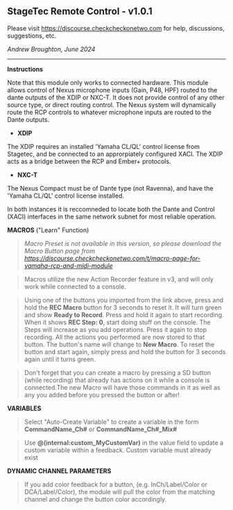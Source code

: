 ## StageTec Remote Control - v1.0.1

Please visit https://discourse.checkcheckonetwo.com for help, discussions, suggestions, etc.

_Andrew Broughton, June 2024_

---

**Instructions**

Note that this module only works to connected hardware. This module allows control of Nexus microphone inputs (Gain, P48, HPF) routed to the dante outputs of the XDIP or NXC-T. It does not provide control of any other source type, or direct routing control. The Nexus system will dynamically route the RCP controls to whatever microphone inputs are routed to the Dante outputs.

- **XDIP**


The XDIP requires an installed 'Yamaha CL/QL' control license from Stagetec, and be connected to an approrpiately configured XACI. The XDIP acts as a bridge between the RCP and Ember+ protocols.

- **NXC-T**


The Nexus Compact must be of Dante type (not Ravenna), and have the 'Yamaha CL/QL' control license installed.

In both instances it is reccomneded to locate both the Dante and Control (XACI) interfaces in the same network subnet for most reliable operation.

**MACROS** ("Learn" Function)

> _Macro Preset is not available in this version, so please download the Macro Button page from https://discourse.checkcheckonetwo.com/t/macro-page-for-yamaha-rcp-and-midi-module_

> Macros utilize the new Action Recorder feature in v3, and will only work while connected to a console.

> Using one of the buttons you imported from the link above, press and hold the **REC Macro** button for 3 seconds to reset it. It will turn green and show **Ready to Record**. Press and hold it again to start recording. When it shows **REC Step: 0**, start doing stuff on the console. The Steps will increase as you add operations. Press it again to stop recording. All the actions you performed are now stored to that button. The button's name will change to **New Macro**. To reset the button and start again, simply press and hold the button for 3 seconds again until it turns green.

> Don't forget that you can create a macro by pressing a SD button (while recording) that already has actions on it while a console is connected.The new Macro will have those commands in it as well as any you added before you pressed the button or after!

**VARIABLES**

> Select "Auto-Create Variable" to create a variable in the form **CommandName_Ch#** or **CommandName_Ch#\_Mix#**

> Use **@(internal:custom_MyCustomVar)** in the value field to update a custom variable within a feedback. Custom variable must already exist

**DYNAMIC CHANNEL PARAMETERS**

> If you add color feedback for a button, (e.g. InCh/Label/Color or DCA/Label/Color), the module will pull the color from the matching channel and change the button color accordingly.
